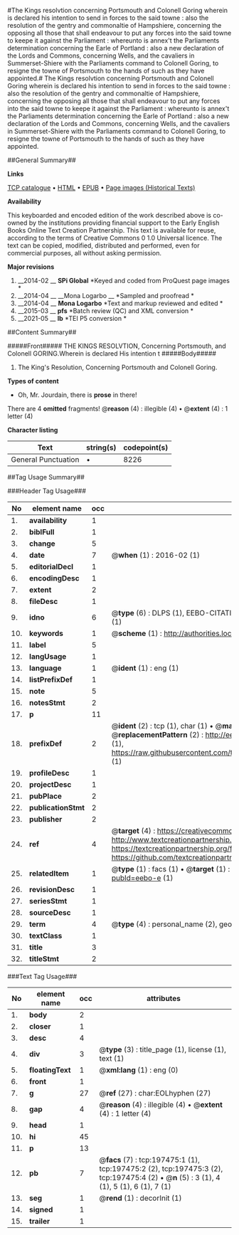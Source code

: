 #The Kings resolvtion concerning Portsmouth and Colonell Goring wherein is declared his intention to send in forces to the said towne : also the resolution of the gentry and commonaltie of Hampshiere, concerning the opposing all those that shall endeavour to put any forces into the said towne to keepe it against the Parliament : whereunto is annex't the Parliaments determination concerning the Earle of Portland : also a new declaration of the Lords and Commons, concerning Wells, and the cavaliers in Summerset-Shiere with the Parliaments command to Colonell Goring, to resigne the towne of Portsmouth to the hands of such as they have appointed.#
The Kings resolvtion concerning Portsmouth and Colonell Goring wherein is declared his intention to send in forces to the said towne : also the resolution of the gentry and commonaltie of Hampshiere, concerning the opposing all those that shall endeavour to put any forces into the said towne to keepe it against the Parliament : whereunto is annex't the Parliaments determination concerning the Earle of Portland : also a new declaration of the Lords and Commons, concerning Wells, and the cavaliers in Summerset-Shiere with the Parliaments command to Colonell Goring, to resigne the towne of Portsmouth to the hands of such as they have appointed.

##General Summary##

**Links**

[TCP catalogue](http://www.ota.ox.ac.uk/tcp/)  • 
[HTML](http://tei.it.ox.ac.uk/tcp/Texts-HTML/free/B19/B19188.html)  • 
[EPUB](http://tei.it.ox.ac.uk/tcp/Texts-EPUB/free/B19/B19188.epub) • 
[Page images (Historical Texts)](https://historicaltexts.jisc.ac.uk/eebo-12258154e)

**Availability**

This keyboarded and encoded edition of the work described above is co-owned by the
    institutions providing financial support to the Early English Books Online Text Creation
    Partnership. This text is available for reuse, according to the terms of  Creative Commons 0 1.0 Universal
    licence. The text can be copied, modified, distributed and performed, even for commercial
    purposes, all without asking permission.

**Major revisions**

1. __2014-02 __ __SPi Global__ *Keyed and coded from ProQuest page images *
1. __2014-04 __ __Mona Logarbo __ *Sampled and proofread *
1. __2014-04 __ __Mona Logarbo__ *Text and markup reviewed and edited *
1. __2015-03 __ __pfs__ *Batch review (QC) and XML conversion *
1. __2021-05 __ __lb__ *TEI P5 conversion *

##Content Summary##

#####Front#####
THE KINGS RESOLVTION, Concerning Portsmouth, and Colonell GORING.Wherein is declared His intention t
#####Body#####

1. The King's Resolution, Concerning Portsmouth and Colonell Goring.

**Types of content**

  * Oh, Mr. Jourdain, there is **prose** in there!

There are 4 **omitted** fragments! 
 @__reason__ (4) : illegible (4)  •  @__extent__ (4) : 1 letter (4)

**Character listing**


|Text|string(s)|codepoint(s)|
|---|---|---|
|General Punctuation|•|8226|

##Tag Usage Summary##

###Header Tag Usage###

|No|element name|occ|attributes|
|---|---|---|---|
|1.|__availability__|1||
|2.|__biblFull__|1||
|3.|__change__|5||
|4.|__date__|7| @__when__ (1) : 2016-02 (1)|
|5.|__editorialDecl__|1||
|6.|__encodingDesc__|1||
|7.|__extent__|2||
|8.|__fileDesc__|1||
|9.|__idno__|6| @__type__ (6) : DLPS (1), EEBO-CITATION (1), VID (1), EEBO-PROQUEST (1), STC (1), OCLC (1)|
|10.|__keywords__|1| @__scheme__ (1) : http://authorities.loc.gov/ (1)|
|11.|__label__|5||
|12.|__langUsage__|1||
|13.|__language__|1| @__ident__ (1) : eng (1)|
|14.|__listPrefixDef__|1||
|15.|__note__|5||
|16.|__notesStmt__|2||
|17.|__p__|11||
|18.|__prefixDef__|2| @__ident__ (2) : tcp (1), char (1)  •  @__matchPattern__ (2) : ([0-9\-]+):([0-9IVX]+) (1), (.+) (1)  •  @__replacementPattern__ (2) : http://eebo.chadwyck.com/downloadtiff?vid=$1&page=$2 (1), https://raw.githubusercontent.com/textcreationpartnership/Texts/master/tcpchars.xml#$1 (1)|
|19.|__profileDesc__|1||
|20.|__projectDesc__|1||
|21.|__pubPlace__|2||
|22.|__publicationStmt__|2||
|23.|__publisher__|2||
|24.|__ref__|4| @__target__ (4) : https://creativecommons.org/publicdomain/zero/1.0/ (1), http://www.textcreationpartnership.org/docs/. (1), https://textcreationpartnership.org/faq/#faq05 (1), https://github.com/textcreationpartnership (1)|
|25.|__relatedItem__|1| @__type__ (1) : facs (1)  •  @__target__ (1) : https://data.historicaltexts.jisc.ac.uk/view?pubId=eebo-e (1)|
|26.|__revisionDesc__|1||
|27.|__seriesStmt__|1||
|28.|__sourceDesc__|1||
|29.|__term__|4| @__type__ (4) : personal_name (2), geographic_name (2)|
|30.|__textClass__|1||
|31.|__title__|3||
|32.|__titleStmt__|2||


###Text Tag Usage###

|No|element name|occ|attributes|
|---|---|---|---|
|1.|__body__|2||
|2.|__closer__|1||
|3.|__desc__|4||
|4.|__div__|3| @__type__ (3) : title_page (1), license (1), text (1)|
|5.|__floatingText__|1| @__xml:lang__ (1) : eng (0)|
|6.|__front__|1||
|7.|__g__|27| @__ref__ (27) : char:EOLhyphen (27)|
|8.|__gap__|4| @__reason__ (4) : illegible (4)  •  @__extent__ (4) : 1 letter (4)|
|9.|__head__|1||
|10.|__hi__|45||
|11.|__p__|13||
|12.|__pb__|7| @__facs__ (7) : tcp:197475:1 (1), tcp:197475:2 (2), tcp:197475:3 (2), tcp:197475:4 (2)  •  @__n__ (5) : 3 (1), 4 (1), 5 (1), 6 (1), 7 (1)|
|13.|__seg__|1| @__rend__ (1) : decorInit (1)|
|14.|__signed__|1||
|15.|__trailer__|1||
